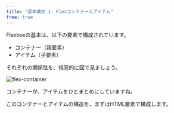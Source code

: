 ```yaml
---
title: "基本構文 1: Flexコンテナーとアイテム"
free: true
---
```


Flexboxの基本は、以下の要素で構成されています。

* コンテナー（親要素）
* アイテム（子要素）

それぞれの関係性を、視覚的に図で見ましょう。

![flex-container](https://storage.googleapis.com/zenn-user-upload/s9tlgzestsiyp0hdp0k1qbrojgve)

コンテナーが、アイテムをひとまとめにしていますね。

このコンテナーとアイテムの構造を、まずはHTML要素で構成します。